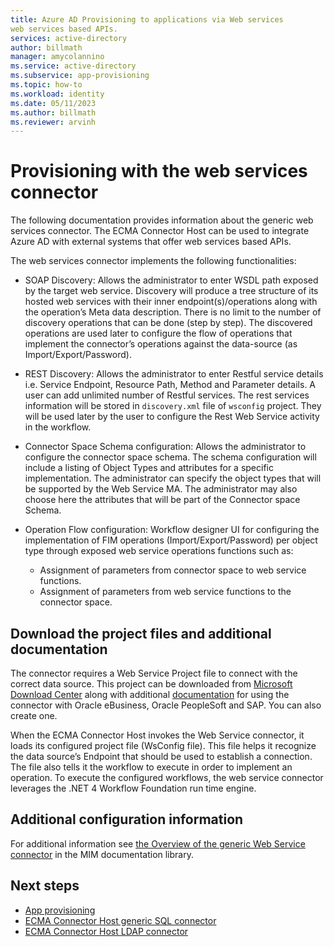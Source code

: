 ```yaml
---
title: Azure AD Provisioning to applications via Web services
web services based APIs.
services: active-directory
author: billmath
manager: amycolannino
ms.service: active-directory
ms.subservice: app-provisioning
ms.topic: how-to
ms.workload: identity
ms.date: 05/11/2023
ms.author: billmath
ms.reviewer: arvinh
---
```


# Provisioning with the web services connector
The following documentation provides information about the generic web services connector. The ECMA Connector Host can be used to integrate Azure AD with external systems that offer web services based APIs.

The web services connector implements the following functionalities:

- SOAP Discovery: Allows the administrator to enter WSDL path exposed by the target web service. Discovery will produce a tree structure of its hosted web services with their inner  endpoint(s)/operations along with the operation’s Meta data description. There is no limit to the number of discovery operations that can be done (step by step). The discovered operations  are used later to configure the flow of operations that implement the connector’s operations against the data-source (as Import/Export/Password).

- REST Discovery: Allows the administrator to enter Restful service details i.e. Service Endpoint, Resource Path, Method and Parameter details. A user can add unlimited number of Restful services. The rest services information will be stored in ```discovery.xml``` file of ```wsconfig``` project. They will be used later by the user to configure the Rest Web Service activity in the workflow.

- Connector Space Schema configuration: Allows the administrator to configure the connector space schema. The schema configuration will include a listing of Object Types and attributes for a specific implementation. The administrator can specify the object types that will be supported by the Web Service MA. The administrator may also choose here the attributes that will be part of the Connector space Schema.

- Operation Flow configuration: Workflow designer UI for configuring the implementation of FIM operations (Import/Export/Password) per object type through exposed web service operations functions such as:

    - Assignment of parameters from connector space to web service functions.
    - Assignment of parameters from web service functions to the connector space.


##  Download the project files and additional documentation
The connector requires a Web Service Project file to connect with the correct data source. This project can be downloaded from [Microsoft Download Center](https://www.microsoft.com/download/details.aspx?id=51495) along with additional [documentation](https://www.microsoft.com/download/details.aspx?id=29943) for using the connector with Oracle eBusiness, Oracle PeopleSoft and SAP. You can also create one.

When the ECMA Connector Host invokes the Web Service connector, it loads its configured project file (WsConfig file). This file helps it recognize the data source’s Endpoint that should be used to establish a connection. The file also tells it the workflow to execute in order to implement an operation. To execute the configured workflows, the web service connector leverages the .NET 4 Workflow Foundation run time engine.


## Additional configuration information

For additional information see [the Overview of the generic Web Service connector](/microsoft-identity-manager/reference/microsoft-identity-manager-2016-ma-ws) in the MIM documentation library.

## Next steps

- [App provisioning](user-provisioning.md)
- [ECMA Connector Host generic SQL connector](tutorial-ecma-sql-connector.md)
- [ECMA Connector Host LDAP connector](on-premises-ldap-connector-configure.md)
